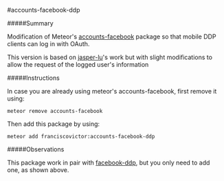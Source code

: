 #accounts-facebook-ddp

#####Summary

Modification of Meteor's [accounts-facebook](https://github.com/meteor/meteor/tree/devel/packages/accounts-facebook) package so that mobile DDP clients can log in with OAuth.

This version is based on [jasper-lu](github.com/jasper-lu)'s work but with slight modifications to allow the request of the logged user's information

#####Instructions

In case you are already using meteor's accounts-facebook, first remove it using:

    meteor remove accounts-facebook

Then add this package by using:

    meteor add franciscovictor:accounts-facebook-ddp

#####Observations

This package work in pair with [facebook-ddp](github.com/FranciscoVictor/facebook-ddp), but you only need to add one, as shown above.
